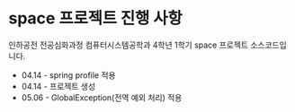 # space 프로젝트 진행 사항
인하공전 전공심화과정 컴퓨터시스템공학과 4학년 1학기 space 프로젝트 소스코드입니다.

- 04.14 - spring profile 적용
- 04.14 - 프로젝트 생성
- 05.06 - GlobalException(전역 예외 처리) 적용
